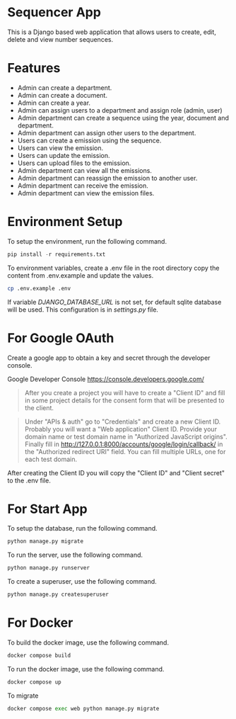 # Sequencer App
This is a Django based web application that allows users to create, edit, delete and view number sequences.

# Features
- Admin can create a department.
- Admin can create a document.
- Admin can create a year.
- Admin can assign users to a department and assign role (admin, user)
- Admin department can create a sequence using the year, document and department.
- Admin department can assign other users to the department.
- Users can create a emission using the sequence.
- Users can view the emission.
- Users can update the emission.
- Users can upload files to the emission.
- Admin department can view all the emissions.
- Admin department can reassign the emission to another user.
- Admin department can receive the emission.
- Admin department can view the emission files.

# Environment Setup
To setup the environment, run the following command.
```python
pip install -r requirements.txt
```
To environment variables, create a .env file in the root directory copy the content from .env.example and update the values.
```bash
cp .env.example .env
```
If variable *DJANGO_DATABASE_URL* is not set, for default sqlite database will be used.
This configuration is in *settings.py* file.

# For Google OAuth
Create a google app to obtain a key and secret through the developer console.

Google Developer Console
https://console.developers.google.com/

>After you create a project you will have to create a "Client ID" and fill in some project details for the consent form that will be presented to the client.

>Under "APIs & auth" go to "Credentials" and create a new Client ID. Probably you will want a "Web application" Client ID. Provide your domain name or test domain name in "Authorized JavaScript origins". Finally fill in http://127.0.0.1:8000/accounts/google/login/callback/ in the "Authorized redirect URI" field. You can fill multiple URLs, one for each test domain.

After creating the Client ID you will copy the "Client ID" and "Client secret" to the .env file.

# For Start App
To setup the database, run the following command.
```python
python manage.py migrate
```
To run the server, use the following command.
```python
python manage.py runserver
```
To create a superuser, use the following command.
```python
python manage.py createsuperuser
```

# For Docker
To build the docker image, use the following command.
```python
docker compose build
```
To run the docker image, use the following command.
```python
docker compose up
```
To migrate
```python
docker compose exec web python manage.py migrate
```